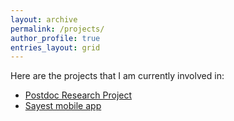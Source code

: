 ```yaml
---
layout: archive
permalink: /projects/
author_profile: true
entries_layout: grid
---
```


Here are the projects that I am currently involved in:

- [Postdoc Research Project](/projects/postdoc-research/)
- [Sayest mobile app](/projects/sayest/)
